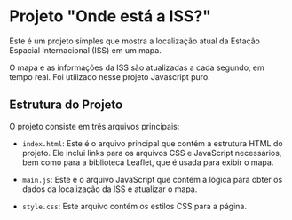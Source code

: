 # Projeto "Onde está a ISS?"

Este é um projeto simples que mostra a localização atual da Estação Espacial Internacional (ISS) em um mapa.

O mapa e as informações da ISS são atualizadas a cada segundo, em tempo real. Foi utilizado nesse projeto Javascript puro.

## Estrutura do Projeto

O projeto consiste em três arquivos principais:

- `index.html`: Este é o arquivo principal que contém a estrutura HTML do projeto. Ele inclui links para os arquivos CSS e JavaScript necessários, bem como para a biblioteca Leaflet, que é usada para exibir o mapa.

- `main.js`: Este é o arquivo JavaScript que contém a lógica para obter os dados da localização da ISS e atualizar o mapa.

- `style.css`: Este arquivo contém os estilos CSS para a página.
